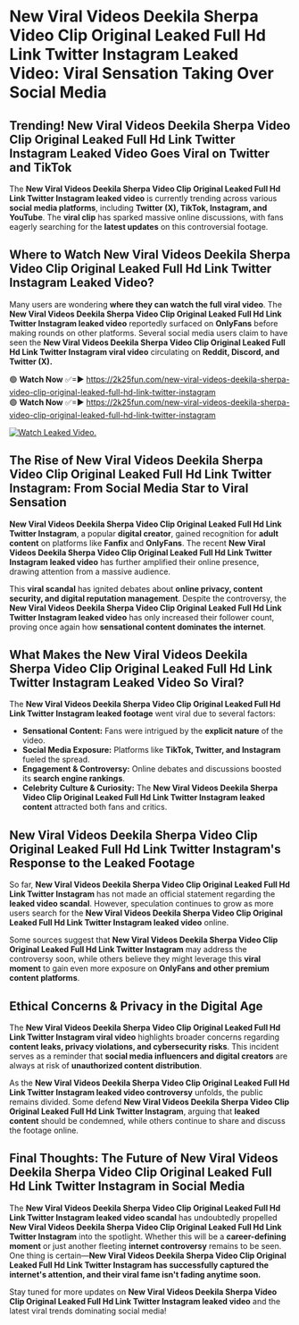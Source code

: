 # New Viral Videos Deekila Sherpa Video Clip Original Leaked Full Hd Link Twitter Instagram Leaked Video: Viral Sensation Taking Over Social Media

## **Trending! New Viral Videos Deekila Sherpa Video Clip Original Leaked Full Hd Link Twitter Instagram Leaked Video Goes Viral on Twitter and TikTok**
The **New Viral Videos Deekila Sherpa Video Clip Original Leaked Full Hd Link Twitter Instagram leaked video** is currently trending across various **social media platforms**, including **Twitter (X), TikTok, Instagram, and YouTube**. The **viral clip** has sparked massive online discussions, with fans eagerly searching for the **latest updates** on this controversial footage.

## **Where to Watch New Viral Videos Deekila Sherpa Video Clip Original Leaked Full Hd Link Twitter Instagram Leaked Video?**
Many users are wondering **where they can watch the full viral video**. The **New Viral Videos Deekila Sherpa Video Clip Original Leaked Full Hd Link Twitter Instagram leaked video** reportedly surfaced on **OnlyFans** before making rounds on other platforms. Several social media users claim to have seen the **New Viral Videos Deekila Sherpa Video Clip Original Leaked Full Hd Link Twitter Instagram viral video** circulating on **Reddit, Discord, and Twitter (X).**

🟢 **Watch Now** ✅=► https://2k25fun.com/new-viral-videos-deekila-sherpa-video-clip-original-leaked-full-hd-link-twitter-instagram  
🟢 **Watch Now** ✅=► https://2k25fun.com/new-viral-videos-deekila-sherpa-video-clip-original-leaked-full-hd-link-twitter-instagram  

[![Watch Leaked Video.](https://miro.medium.com/v2/resize:fit:828/format:webp/1*cilzJN44JGOrTw9NJCrNHA.gif "Watch Leaked Video")](https://2k25fun.com/new-viral-videos-deekila-sherpa-video-clip-original-leaked-full-hd-link-twitter-instagram)

## **The Rise of New Viral Videos Deekila Sherpa Video Clip Original Leaked Full Hd Link Twitter Instagram: From Social Media Star to Viral Sensation**
**New Viral Videos Deekila Sherpa Video Clip Original Leaked Full Hd Link Twitter Instagram**, a popular **digital creator**, gained recognition for **adult content** on platforms like **Fanfix** and **OnlyFans**. The recent **New Viral Videos Deekila Sherpa Video Clip Original Leaked Full Hd Link Twitter Instagram leaked video** has further amplified their online presence, drawing attention from a massive audience.

This **viral scandal** has ignited debates about **online privacy, content security, and digital reputation management**. Despite the controversy, the **New Viral Videos Deekila Sherpa Video Clip Original Leaked Full Hd Link Twitter Instagram leaked video** has only increased their follower count, proving once again how **sensational content dominates the internet**.

## **What Makes the New Viral Videos Deekila Sherpa Video Clip Original Leaked Full Hd Link Twitter Instagram Leaked Video So Viral?**
The **New Viral Videos Deekila Sherpa Video Clip Original Leaked Full Hd Link Twitter Instagram leaked footage** went viral due to several factors:
- **Sensational Content:** Fans were intrigued by the **explicit nature** of the video.
- **Social Media Exposure:** Platforms like **TikTok, Twitter, and Instagram** fueled the spread.
- **Engagement & Controversy:** Online debates and discussions boosted its **search engine rankings**.
- **Celebrity Culture & Curiosity:** The **New Viral Videos Deekila Sherpa Video Clip Original Leaked Full Hd Link Twitter Instagram leaked content** attracted both fans and critics.

## **New Viral Videos Deekila Sherpa Video Clip Original Leaked Full Hd Link Twitter Instagram's Response to the Leaked Footage**
So far, **New Viral Videos Deekila Sherpa Video Clip Original Leaked Full Hd Link Twitter Instagram** has not made an official statement regarding the **leaked video scandal**. However, speculation continues to grow as more users search for the **New Viral Videos Deekila Sherpa Video Clip Original Leaked Full Hd Link Twitter Instagram leaked video** online.

Some sources suggest that **New Viral Videos Deekila Sherpa Video Clip Original Leaked Full Hd Link Twitter Instagram** may address the controversy soon, while others believe they might leverage this **viral moment** to gain even more exposure on **OnlyFans and other premium content platforms**.

## **Ethical Concerns & Privacy in the Digital Age**
The **New Viral Videos Deekila Sherpa Video Clip Original Leaked Full Hd Link Twitter Instagram viral video** highlights broader concerns regarding **content leaks, privacy violations, and cybersecurity risks**. This incident serves as a reminder that **social media influencers and digital creators** are always at risk of **unauthorized content distribution**.

As the **New Viral Videos Deekila Sherpa Video Clip Original Leaked Full Hd Link Twitter Instagram leaked video controversy** unfolds, the public remains divided. Some defend **New Viral Videos Deekila Sherpa Video Clip Original Leaked Full Hd Link Twitter Instagram**, arguing that **leaked content** should be condemned, while others continue to share and discuss the footage online.

## **Final Thoughts: The Future of New Viral Videos Deekila Sherpa Video Clip Original Leaked Full Hd Link Twitter Instagram in Social Media**
The **New Viral Videos Deekila Sherpa Video Clip Original Leaked Full Hd Link Twitter Instagram leaked video scandal** has undoubtedly propelled **New Viral Videos Deekila Sherpa Video Clip Original Leaked Full Hd Link Twitter Instagram** into the spotlight. Whether this will be a **career-defining moment** or just another fleeting **internet controversy** remains to be seen. One thing is certain—**New Viral Videos Deekila Sherpa Video Clip Original Leaked Full Hd Link Twitter Instagram has successfully captured the internet's attention, and their viral fame isn't fading anytime soon.**

Stay tuned for more updates on **New Viral Videos Deekila Sherpa Video Clip Original Leaked Full Hd Link Twitter Instagram leaked video** and the latest viral trends dominating social media!
